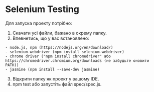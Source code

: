 # Selenium Testing
Для запуска проекту потрібно:
1. Скачати усі файли, бажано в окрему папку.
2. Впевнетись, що у вас встановлено:
```
- node.js, npm (https://nodejs.org/en/download/)
- selenium-webdriver (npm install selenium-webdriver)
- chrome driver ("npm install chromedriver" або https://chromedriver.chromium.org/downloads (не забудьте оновити PATH))
- jasmine (npm install --save-dev jasmine)
```
3. Відкрити папку як проект у вашому IDE.
4. npm test або запустіть файл spec/spec.js.
